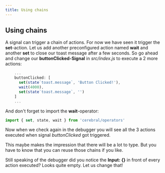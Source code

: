 ```yaml
---
title: Using chains
---
```


## Using chains 

A signal can trigger a chain of actions. For now we have seen it trigger the **set**-action.
Let us add another preconfigured action named **wait** and another **set** to close our toast message after a few seconds. So go ahead and change our **buttonClicked-Signal** in *src/index.js* to execute a 2 more actions:
```js
    ...
    buttonClicked: [
      set(state`toast.message`, 'Button Clicked!'),
      wait(4000),
      set(state`toast.message`, '')
    ]
    ...
```
And don't forget to import the **wait**-operator:
```js
import { set, state, wait } from 'cerebral/operators'
```
Now when we check again in the debugger you will see all the 3 actions executed when signal *buttonClicked* got triggered.

This maybe makes the impression that there will be a lot to type. But you have to know that you can reuse those chains if you like.

Still speaking of the debugger did you notice the **Input: {}** in front of every action executed? Looks quite empty. Let us change that!


